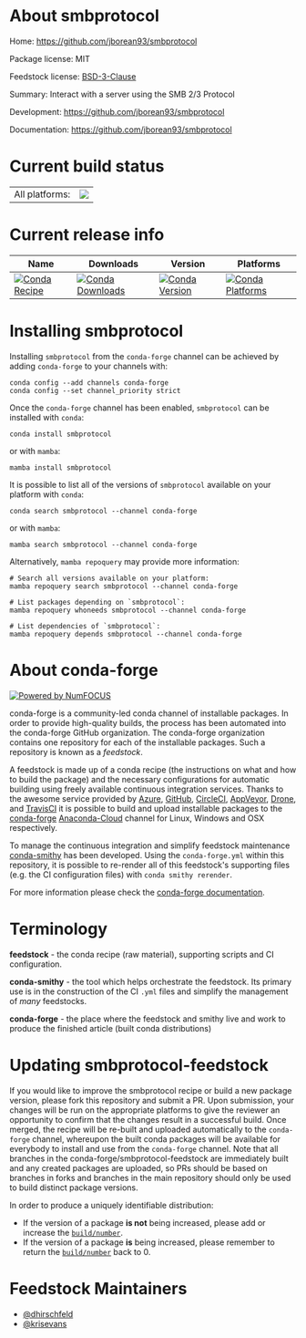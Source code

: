 About smbprotocol
=================

Home: https://github.com/jborean93/smbprotocol

Package license: MIT

Feedstock license: [BSD-3-Clause](https://github.com/conda-forge/smbprotocol-feedstock/blob/main/LICENSE.txt)

Summary: Interact with a server using the SMB 2/3 Protocol

Development: https://github.com/jborean93/smbprotocol

Documentation: https://github.com/jborean93/smbprotocol

Current build status
====================


<table><tr><td>All platforms:</td>
    <td>
      <a href="https://dev.azure.com/conda-forge/feedstock-builds/_build/latest?definitionId=10563&branchName=main">
        <img src="https://dev.azure.com/conda-forge/feedstock-builds/_apis/build/status/smbprotocol-feedstock?branchName=main">
      </a>
    </td>
  </tr>
</table>

Current release info
====================

| Name | Downloads | Version | Platforms |
| --- | --- | --- | --- |
| [![Conda Recipe](https://img.shields.io/badge/recipe-smbprotocol-green.svg)](https://anaconda.org/conda-forge/smbprotocol) | [![Conda Downloads](https://img.shields.io/conda/dn/conda-forge/smbprotocol.svg)](https://anaconda.org/conda-forge/smbprotocol) | [![Conda Version](https://img.shields.io/conda/vn/conda-forge/smbprotocol.svg)](https://anaconda.org/conda-forge/smbprotocol) | [![Conda Platforms](https://img.shields.io/conda/pn/conda-forge/smbprotocol.svg)](https://anaconda.org/conda-forge/smbprotocol) |

Installing smbprotocol
======================

Installing `smbprotocol` from the `conda-forge` channel can be achieved by adding `conda-forge` to your channels with:

```
conda config --add channels conda-forge
conda config --set channel_priority strict
```

Once the `conda-forge` channel has been enabled, `smbprotocol` can be installed with `conda`:

```
conda install smbprotocol
```

or with `mamba`:

```
mamba install smbprotocol
```

It is possible to list all of the versions of `smbprotocol` available on your platform with `conda`:

```
conda search smbprotocol --channel conda-forge
```

or with `mamba`:

```
mamba search smbprotocol --channel conda-forge
```

Alternatively, `mamba repoquery` may provide more information:

```
# Search all versions available on your platform:
mamba repoquery search smbprotocol --channel conda-forge

# List packages depending on `smbprotocol`:
mamba repoquery whoneeds smbprotocol --channel conda-forge

# List dependencies of `smbprotocol`:
mamba repoquery depends smbprotocol --channel conda-forge
```


About conda-forge
=================

[![Powered by
NumFOCUS](https://img.shields.io/badge/powered%20by-NumFOCUS-orange.svg?style=flat&colorA=E1523D&colorB=007D8A)](https://numfocus.org)

conda-forge is a community-led conda channel of installable packages.
In order to provide high-quality builds, the process has been automated into the
conda-forge GitHub organization. The conda-forge organization contains one repository
for each of the installable packages. Such a repository is known as a *feedstock*.

A feedstock is made up of a conda recipe (the instructions on what and how to build
the package) and the necessary configurations for automatic building using freely
available continuous integration services. Thanks to the awesome service provided by
[Azure](https://azure.microsoft.com/en-us/services/devops/), [GitHub](https://github.com/),
[CircleCI](https://circleci.com/), [AppVeyor](https://www.appveyor.com/),
[Drone](https://cloud.drone.io/welcome), and [TravisCI](https://travis-ci.com/)
it is possible to build and upload installable packages to the
[conda-forge](https://anaconda.org/conda-forge) [Anaconda-Cloud](https://anaconda.org/)
channel for Linux, Windows and OSX respectively.

To manage the continuous integration and simplify feedstock maintenance
[conda-smithy](https://github.com/conda-forge/conda-smithy) has been developed.
Using the ``conda-forge.yml`` within this repository, it is possible to re-render all of
this feedstock's supporting files (e.g. the CI configuration files) with ``conda smithy rerender``.

For more information please check the [conda-forge documentation](https://conda-forge.org/docs/).

Terminology
===========

**feedstock** - the conda recipe (raw material), supporting scripts and CI configuration.

**conda-smithy** - the tool which helps orchestrate the feedstock.
                   Its primary use is in the construction of the CI ``.yml`` files
                   and simplify the management of *many* feedstocks.

**conda-forge** - the place where the feedstock and smithy live and work to
                  produce the finished article (built conda distributions)


Updating smbprotocol-feedstock
==============================

If you would like to improve the smbprotocol recipe or build a new
package version, please fork this repository and submit a PR. Upon submission,
your changes will be run on the appropriate platforms to give the reviewer an
opportunity to confirm that the changes result in a successful build. Once
merged, the recipe will be re-built and uploaded automatically to the
`conda-forge` channel, whereupon the built conda packages will be available for
everybody to install and use from the `conda-forge` channel.
Note that all branches in the conda-forge/smbprotocol-feedstock are
immediately built and any created packages are uploaded, so PRs should be based
on branches in forks and branches in the main repository should only be used to
build distinct package versions.

In order to produce a uniquely identifiable distribution:
 * If the version of a package **is not** being increased, please add or increase
   the [``build/number``](https://docs.conda.io/projects/conda-build/en/latest/resources/define-metadata.html#build-number-and-string).
 * If the version of a package **is** being increased, please remember to return
   the [``build/number``](https://docs.conda.io/projects/conda-build/en/latest/resources/define-metadata.html#build-number-and-string)
   back to 0.

Feedstock Maintainers
=====================

* [@dhirschfeld](https://github.com/dhirschfeld/)
* [@krisevans](https://github.com/krisevans/)

